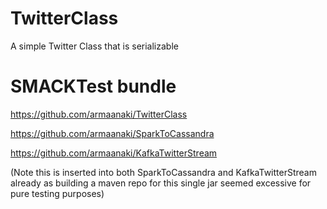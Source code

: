 # TwitterClass
A simple Twitter Class that is serializable

# SMACKTest bundle
https://github.com/armaanaki/TwitterClass

https://github.com/armaanaki/SparkToCassandra

https://github.com/armaanaki/KafkaTwitterStream

(Note this is inserted into both SparkToCassandra and KafkaTwitterStream already as building a maven repo for this single jar seemed excessive for pure testing purposes)
